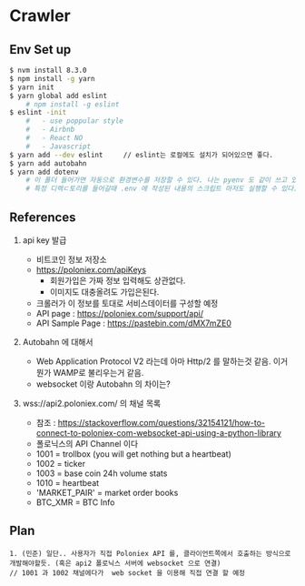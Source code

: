 # Crawler


## Env Set up 

``` bash
$ nvm install 8.3.0
$ npm install -g yarn
$ yarn init
$ yarn global add eslint
    # npm install -g eslint
$ eslint -init
    #   - use poppular style
    #   - Airbnb
    #   - React NO
    #   - Javascript    
$ yarn add --dev eslint     // eslint는 로컬에도 설치가 되어있으면 좋다.
$ yarn add autobahn
$ yarn add dotenv  
    # 이 폴더 들어가면 자동으로 환경변수를 저장할 수 있다. 나는 pyenv 도 같이 쓰고 있어서 
    # 특정 디렉ㄷ토리를 들어갈때 .env 에 작성된 내용의 스크립트 마저도 실행할 수 있다.
```

## References

1. api key 발급 
    - 비트코인 정보 저장소
    - https://poloniex.com/apiKeys  
        - 회원가입은 가짜 정보 입력해도 상관없다.
        - 이미지도 대충올려도 가입은된다.
    - 크롤러가 이 정보를 토대로 서비스데이터를 구성할 예정
    - API page : https://poloniex.com/support/api/
    - API Sample Page : https://pastebin.com/dMX7mZE0
    
2. Autobahn 에 대해서
    - Web Application Protocol V2 라는데 아마  Http/2 를 말하는것 같음. 이거 뭔가 WAMP로 불리우는거 같음.
    - websocket 이랑 Autobahn 의 차이는?

3. wss://api2.poloniex.com/ 의 채널 목록
    - 참조 : https://stackoverflow.com/questions/32154121/how-to-connect-to-poloniex-com-websocket-api-using-a-python-library
    - 폴로닉스의 API Channel 이다 
    - 1001 = trollbox (you will get nothing but a heartbeat)
    - 1002 = ticker
    - 1003 = base coin 24h volume stats
    - 1010 = heartbeat
    - 'MARKET_PAIR' = market order books
    - BTC_XMR = BTC Info

##  Plan
    1. (민준) 일단.. 사용자가 직접 Poloniex API 를, 클라이언트쪽에서 호출하는 방식으로 개발해야할듯. (혹은 api2 폴로닉스 서버에 websocket 으로 연결)
    // 1001 과 1002 채널에다가  web socket 을 이용해 직접 연결 할 예정




